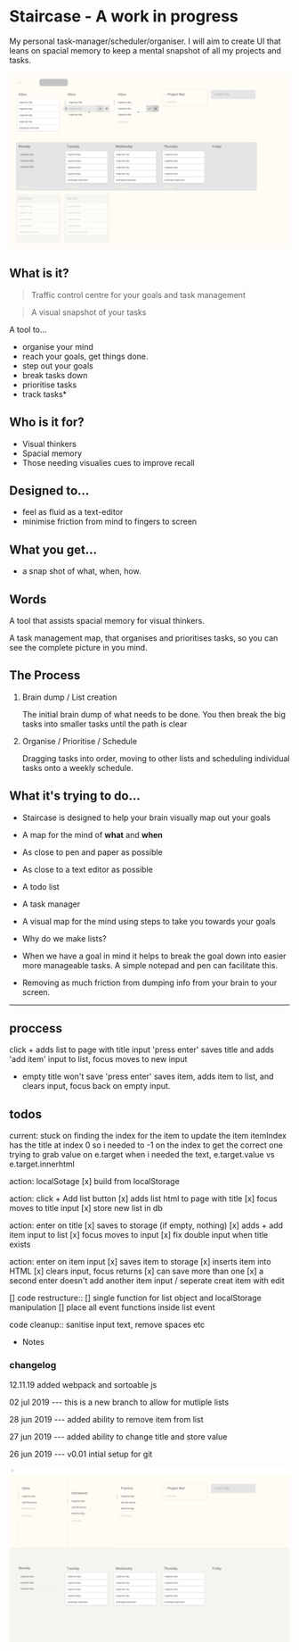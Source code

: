 # Staircase - A work in progress
My personal task-manager/scheduler/organiser. I will aim to create UI that leans on spacial memory to keep a mental snapshot of all my projects and tasks. 

![Design](/design/elements.jpg)
## What is it?

> Traffic control centre for your goals and task management

> A visual snapshot of your tasks

A tool to...

- organise your mind
- reach your goals, get things done.
- step out your goals
- break tasks down
- prioritise tasks
- track tasks*

## Who is it for?

- Visual thinkers
- Spacial memory
- Those needing visualies cues to improve recall

## Designed to...  

- feel as fluid as a text-editor
- minimise friction from mind to fingers to screen

## What you get...

- a snap shot of what, when, how.

## Words
A tool that assists spacial memory for visual thinkers.

A task management map, that organises and prioritises tasks, so you can see the complete picture in you mind.

## The Process

1. Brain dump / List creation

   The initial brain dump of what needs to be done. You then break the big tasks into smaller tasks until the path is clear

2. Organise / Prioritise / Schedule

   Dragging tasks into order, moving to other lists and scheduling individual tasks onto a weekly schedule.

## What it's trying to do...

- Staircase is designed to help your brain visually map out your goals
- A map for the mind of **what** and **when**
- As close to pen and paper as possible
- As close to a text editor as possible
- A todo list
- A task manager
- A visual map for the mind using steps to take you towards your goals



- Why do we make lists?
- When we have a goal in mind it helps to break the goal down into easier more manageable tasks. A simple notepad and pen can facilitate this.
- Removing as much friction from dumping info from your brain to your screen.

---

## proccess
click + adds list to page with title input
'press enter' saves title and adds 'add item' input to list, focus moves to new input
- empty title won't save
'press enter' saves item, adds item to list, and clears input, focus back on empty input.

## todos
current:
 stuck on finding the index for the item to update the item 
 itemIndex has the title at index 0 so i needed to -1 on the index to get the correct one
 trying to grab value on e.target when i needed the text, e.target.value vs e.target.innerhtml

action: localSotage
 [x] build from localStorage

action: click + Add list button
 [x] adds list html to page with title
 [x] focus moves to title input
 [x] store new list in db

action: enter on title
 [x] saves to storage (if empty, nothing)
 [x] adds + add item input to list
 [x] focus moves to input
 [x]  fix double input when title exists


action: enter on item input
 [x] saves item to storage
 [x] inserts item into HTML
 [x] clears input, focus returns
 [x] can save more than one
 [x] a second enter doesn't add another item input / seperate creat item with edit

[] code restructure::
    [] single function for list object and localStorage manipulation
    [] place all event functions inside list event

code cleanup::
sanitise input text, remove spaces etc

* Notes


### changelog
12.11.19
added webpack and sortoable js

02 jul 2019 ---
this is a new branch to allow for mutliple lists

28 jun 2019 ---
added ability to remove item from list

27 jun 2019 ---
added ability to change title and store value

26 jun 2019 --- v0.01
intial setup for git


![screen](/design/page-example.jpg) 
